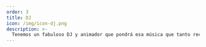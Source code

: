 ```yaml
---
order: 3
title: DJ
icon: /img/icon-dj.png
description: >-
  Tenemos un fabuloso DJ y animador que pondrá esa música que tanto recuerdas cuando salías en tus años mozos, con aquellos primeros ligoteos, y te hará bailar tanto que no podrás aguantar el ritmo! Agujetas aseguradas al día siguiente. En forma con Balazos!
---
```

